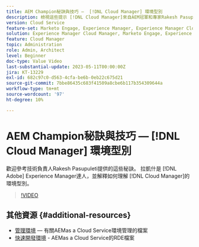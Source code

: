 ```yaml
---
title: AEM Champion秘訣與技巧 —  [!DNL Cloud Manager] 環境型別
description: 檢視這些提示 [!DNL Cloud Manager]來自AEM冠軍和專家Rakesh Pasupuleti的環境型別。
version: Cloud Service
feature-set: Marketo Engage, Experience Manager, Experience Manager Cloud Manager
solution: Experience Manager Cloud Manager, Marketo Engage, Experience Manager Cloud Manager
feature: Cloud Manager
topic: Administration
role: Admin, Architect
level: Beginner
doc-type: Value Video
last-substantial-update: 2023-05-11T00:00:00Z
jira: KT-13229
exl-id: 682c97c0-d563-4cfa-be6b-0eb22c675d21
source-git-commit: 7bbe86435c683f41509a8cbe6b117b354309644a
workflow-type: tm+mt
source-wordcount: '97'
ht-degree: 10%

---
```


# AEM Champion秘訣與技巧 —  [!DNL Cloud Manager] 環境型別

歡迎參考技術負責人Rakesh Pasupuleti提供的這些秘訣。 拉凱什是 [!DNL Adobe] Experience Manager達人，並解釋如何理解 [!DNL Cloud Manager]的環境型別。

>[!VIDEO](https://video.tv.adobe.com/v/3419297?quality=12&learn=on)

## 其他資源 {#additional-resources}

* [管理環境](https://experienceleague.adobe.com/docs/experience-manager-cloud-service/content/implementing/using-cloud-manager/manage-environments.html)  — 有關AEMas a Cloud Service環境管理的檔案
* [快速開發環境](https://experienceleague.adobe.com/docs/experience-manager-cloud-service/content/implementing/developing/rapid-development-environments.html) - AEMas a Cloud Service的RDE檔案
